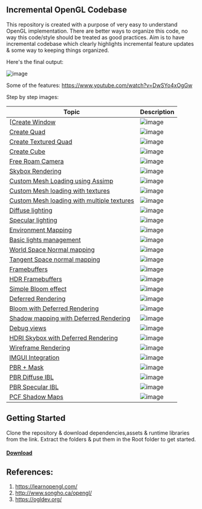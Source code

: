 ## Incremental OpenGL Codebase

This repository is created with a purpose of very easy to understand OpenGL implementation. There are better ways to organize this code, no way this code/style should be treated as good practices. Aim is to have incremental codebase which clearly highlights incremental feature updates & some way to keeping things organized. 

Here's the final output:

![image](https://user-images.githubusercontent.com/5098227/154793719-bbe19bbf-d470-47ce-82a6-9a236e1d0416.png)

Some of the features: https://www.youtube.com/watch?v=DwSYo4xOgGw

Step by step images:

| Topic | Description |
| ----------- | ----------- |
| [[Create Window](https://github.com/TheOrestes/OpenGL_StepByStep/tree/master/01_WindowCreation) | ![image](https://user-images.githubusercontent.com/5098227/150085190-3313c039-304b-415b-8acb-cffce6437776.png)|
| [Create Quad](https://github.com/TheOrestes/OpenGL_StepByStep/tree/master/02_WindowCreation_Quad) | ![image](https://user-images.githubusercontent.com/5098227/150499027-039c9a48-c2d1-4f0c-a765-9217e213c463.png) |
| [Create Textured Quad](https://github.com/TheOrestes/OpenGL_StepByStep/tree/master/03_WindowCreation_Quad_Texture) | ![image](https://user-images.githubusercontent.com/5098227/150506409-1f163185-84f7-43a1-a80b-0341514656bb.png) |
| [Create Cube](https://github.com/TheOrestes/OpenGL_StepByStep/tree/master/04_GLCube) | ![image](https://user-images.githubusercontent.com/5098227/150633271-68745cd8-2804-45ce-b77c-8ea63a91c8f5.png) |
| [Free Roam Camera](https://github.com/TheOrestes/OpenGL_StepByStep/tree/master/05_GLCube_Camera)| ![image](https://user-images.githubusercontent.com/5098227/150636347-e8db2cac-8e37-4db0-9311-a6ae9396e7a6.png) |
| [Skybox Rendering](https://github.com/TheOrestes/OpenGL_StepByStep/tree/master/06_Skybox)| ![image](https://user-images.githubusercontent.com/5098227/150637009-4f229e24-631e-46df-8b98-3ced7b9415ec.png) |
| [Custom Mesh Loading using Assimp](https://github.com/TheOrestes/OpenGL_StepByStep/tree/master/07_Custom_Mesh) | ![image](https://user-images.githubusercontent.com/5098227/151302871-29d8148e-90e3-4ff6-92b7-2d8d35ff19a0.png) |
| [Custom Mesh loading with textures](https://github.com/TheOrestes/OpenGL_StepByStep/tree/master/08_Custom_Mesh%20Texturing) | ![image](https://user-images.githubusercontent.com/5098227/151336569-87769798-0c72-440f-83ea-5924e5a94b0d.png) |
| [Custom Mesh loading with multiple textures](https://github.com/TheOrestes/OpenGL_StepByStep/tree/master/09_Custom_Mesh%20MultiTexturing)| ![image](https://user-images.githubusercontent.com/5098227/151505503-f3f98984-5eb3-4aa1-8c16-4297c4e771fd.png) |
| [Diffuse lighting](https://github.com/TheOrestes/OpenGL_StepByStep/tree/master/10_Basic_Diffuse_Lighting) | ![image](https://user-images.githubusercontent.com/5098227/151507737-e8b3f383-64d2-406e-b71e-f7c57437ccd6.png) |
| [Specular lighting](https://github.com/TheOrestes/OpenGL_StepByStep/tree/master/11_Basic_Specular_Lighting) | ![image](https://user-images.githubusercontent.com/5098227/151518771-974d399e-1910-4a14-b583-60b717d4c0ad.png) |
| [Environment Mapping](https://github.com/TheOrestes/OpenGL_StepByStep/tree/master/12_Basic_Environment_Reflection)| ![image](https://user-images.githubusercontent.com/5098227/151526272-4d1bc947-e2e2-444f-b54a-875303e8e5cc.png) |
| [Basic lights management](https://github.com/TheOrestes/OpenGL_StepByStep/tree/master/13_Lighting_System)| ![image](https://user-images.githubusercontent.com/5098227/151527942-4c9ff540-1e72-4fbc-a3c4-d602583ad3e4.png) |
| [World Space Normal mapping](https://github.com/TheOrestes/OpenGL_StepByStep/tree/master/14_NormalMapping_WorldSpace)| ![image](https://user-images.githubusercontent.com/5098227/151652318-ab177180-63d8-4f2e-9c45-490b3ec847ab.png) |
| [Tangent Space normal mapping](https://github.com/TheOrestes/OpenGL_StepByStep/tree/master/15_NormalMapping_TangentSpace) | ![image](https://user-images.githubusercontent.com/5098227/151653200-6b308610-b10e-48e8-bfce-e52de1d3aef7.png) |
| [Framebuffers](https://github.com/TheOrestes/OpenGL_StepByStep/tree/master/16_Framebuffers)| ![image](https://user-images.githubusercontent.com/5098227/151656929-60b63684-918b-4bd8-8ae7-1f40507dc638.png) |
| [HDR Framebuffers](https://github.com/TheOrestes/OpenGL_StepByStep/tree/master/17_Framebuffers%20HDR)| ![image](https://user-images.githubusercontent.com/5098227/151658537-1a922b49-c223-48c2-878e-694b904045f5.png) |
| [Simple Bloom effect](https://github.com/TheOrestes/OpenGL_StepByStep/tree/master/18_Bloom)| ![image](https://user-images.githubusercontent.com/5098227/151698982-012e594f-9889-499b-9938-8c471b660fc7.png) |
| [Deferred Rendering](https://github.com/TheOrestes/OpenGL_StepByStep/tree/master/19_Deferred) | ![image](https://user-images.githubusercontent.com/5098227/151744474-80d9cb19-2eea-4363-8624-1bf4c441cc21.png)|
| [Bloom with Deferred Rendering](https://github.com/TheOrestes/OpenGL_StepByStep/tree/master/20_Deferred_Bloom) | ![image](https://user-images.githubusercontent.com/5098227/151750736-e9143d56-4010-42bc-9f3f-c75f6cd57f50.png) |
| [Shadow mapping with Deferred Rendering](https://github.com/TheOrestes/OpenGL_StepByStep/tree/master/21_Deferred_ShadowMapping) | ![image](https://user-images.githubusercontent.com/5098227/152962001-0fbc8905-7a26-40b4-920d-fd58074bf161.png) |
| [Debug views](https://github.com/TheOrestes/OpenGL_StepByStep/tree/master/22_Deferred_DebugViews) | ![image](https://user-images.githubusercontent.com/5098227/153569300-ff651bf5-734b-41c3-b449-308f869de264.png) |
| [HDRI Skybox with Deferred Rendering](https://github.com/TheOrestes/OpenGL_StepByStep/tree/master/23_Deferred_HDRI) | ![image](https://user-images.githubusercontent.com/5098227/153581518-a0a4160b-8b00-4f4b-a6b8-26a65b916432.png) |
| [Wireframe Rendering](https://github.com/TheOrestes/OpenGL_StepByStep/tree/master/24_Wireframe)| ![image](https://user-images.githubusercontent.com/5098227/153607449-9854fcd8-06ee-48e5-8418-5380047fc0a3.png) |
| [IMGUI Integration](https://github.com/TheOrestes/OpenGL_StepByStep/tree/master/25_UI) | ![image](https://user-images.githubusercontent.com/5098227/153703995-44cf18e7-e22a-4085-bc64-53ad8faa1841.png) |
| [PBR + Mask](https://github.com/TheOrestes/OpenGL_StepByStep/tree/master/26_PBR)| ![image](https://user-images.githubusercontent.com/5098227/154259284-941eb3b7-2530-4129-8eb8-dd209b1f8434.png) |
| [PBR Diffuse IBL](https://github.com/TheOrestes/OpenGL_StepByStep/tree/master/27_PBR_IBL_Diffuse) | ![image](https://user-images.githubusercontent.com/5098227/154328099-cd47b193-3983-4e56-9aa8-0f368289dc8f.png) |
| [PBR Specular IBL](https://github.com/TheOrestes/OpenGL_StepByStep/tree/master/28_PBR_IBL_DiffuseSpecular) | ![image](https://user-images.githubusercontent.com/5098227/154792782-4f5ee71e-8e7a-4530-aa69-414ecf3b55b3.png) |
| [PCF Shadow Maps](https://github.com/TheOrestes/OpenGL_StepByStep/tree/master/28_PCF_Shadows) | ![image](https://user-images.githubusercontent.com/5098227/163570312-0dc27006-0976-4899-9bb6-712c44cd28d8.png) |

## Getting Started
Clone the repository & download dependencies,assets & runtime libraries from the link. Extract the folders & put them in the Root folder to get started.

#### [Download](https://drive.google.com/drive/folders/1S9yKas-RO6eRfeZS8eM_xfMZbe5UQ1uR?usp=sharing)
 
## References: 
1. https://learnopengl.com/
2. http://www.songho.ca/opengl/
3. https://ogldev.org/
